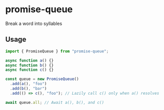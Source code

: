 # promise-queue

Break a word into syllables

## Usage

```js
import { PromiseQueue } from "promise-queue";

async function a() {}
async function b() {}
async function c() {}

const queue = new PromiseQueue()
  .add(a(), "foo")
  .add(b(), "bar")
  .add(() => c(), "foo"); // Lazily call c() only when a() resolves

await queue.all; // Await a(), b(), and c()
```
